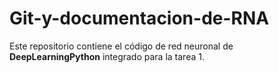 # Git-y-documentacion-de-RNA
Este repositorio contiene el código de red neuronal de **DeepLearningPython** integrado para la tarea 1.
